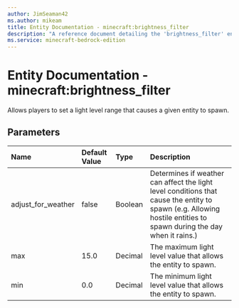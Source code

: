 ```yaml
---
author: JimSeaman42
ms.author: mikeam
title: Entity Documentation - minecraft:brightness_filter
description: "A reference document detailing the 'brightness_filter' entity filter"
ms.service: minecraft-bedrock-edition
---
```


# Entity Documentation - minecraft:brightness_filter

Allows players to set a light level range that causes a given entity to spawn.

## Parameters

|Name |Default Value |Type | Description |
|:-----------|:-----------|:-----------|:-----------|
|adjust_for_weather |false |Boolean |Determines if weather can affect the light level conditions that cause the entity to spawn (e.g. Allowing hostile entities to spawn during the day when it rains.) |
|max |15.0 |Decimal | The maximum light level value that allows the entity to spawn. |
|min |0.0 |Decimal |The minimum light level value that allows the entity to spawn.|
